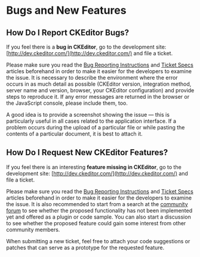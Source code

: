 # Bugs and New Features


## How Do I Report CKEditor Bugs?

If you feel there is a **bug in CKEditor**, go to the development site: [http://dev.ckeditor.com/](http://dev.ckeditor.com/) and file a ticket.

Please make sure you read the [Bug Reporting Instructions](http://dev.ckeditor.com/wiki/Bugs) and [Ticket Specs](http://dev.ckeditor.com/wiki/TicketSpecs) articles beforehand in order to make it easier for the developers to examine the issue. It is necessary to describe the environment where the error occurs in as much detail as possible (CKEditor version, integration method, server name and version, browser, your CKEditor configuration) and provide steps to reproduce it. If any error messages are returned in the browser or the JavaScript console, please include them, too.

A good idea is to provide a screenshot showing the issue — this is particularly useful in all cases related to the application interface. If a problem occurs during the upload of a particular file or while pasting the contents of a particular document, it is best to attach it.


## How Do I Request New CKEditor Features?

If you feel there is an interesting **feature missing in CKEditor**, go to the development site: [http://dev.ckeditor.com/](http://dev.ckeditor.com/) and file a ticket.

Please make sure you read the [Bug Reporting Instructions](http://dev.ckeditor.com/wiki/Bugs) and [Ticket Specs](http://dev.ckeditor.com/wiki/TicketSpecs) articles beforehand in order to make it easier for the developers to examine the issue. It is also recommended to start from a search at the [community forum](http://cksource.com/forums/) to see whether the proposed functionality has not been implemented yet and offered as a plugin or code sample. You can also start a discussion to see whether the proposed feature could gain some interest from other community members.

When submitting a new ticket, feel free to attach your code suggestions or patches that can serve as a prototype for the requested feature.